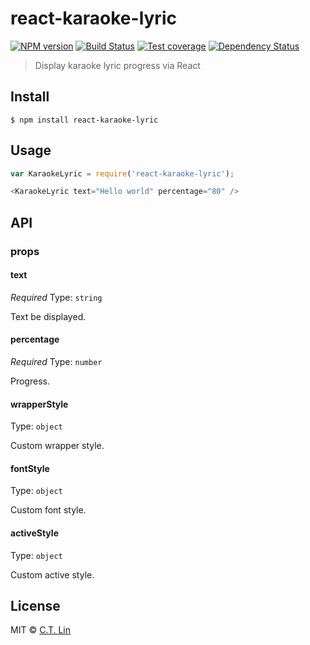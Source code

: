 # react-karaoke-lyric

[![NPM version][npm-image]][npm-url]
[![Build Status][travis-image]][travis-url]
[![Test coverage][coveralls-image]][coveralls-url]
[![Dependency Status][david_img]][david_site]

> Display karaoke lyric progress via React


## Install

```
$ npm install react-karaoke-lyric
```


## Usage

```js
var KaraokeLyric = require('react-karaoke-lyric');

<KaraokeLyric text="Hello world" percentage="80" />
```

## API

### props

#### text

*Required*
Type: `string`

Text be displayed.

#### percentage

*Required*
Type: `number`

Progress.

#### wrapperStyle

Type: `object`

Custom wrapper style.

#### fontStyle

Type: `object`

Custom font style.

#### activeStyle

Type: `object`

Custom active style.



## License

MIT © [C.T. Lin](https://github.com/chentsulin/react-karaoke-lyric)

[npm-image]: https://badge.fury.io/js/react-karaoke-lyric.svg
[npm-url]: https://npmjs.org/package/react-karaoke-lyric
[travis-image]: https://travis-ci.org/chentsulin/react-karaoke-lyric.svg
[travis-url]: https://travis-ci.org/chentsulin/react-karaoke-lyric
[coveralls-image]: https://coveralls.io/repos/chentsulin/react-karaoke-lyric/badge.svg?branch=master&service=github
[coveralls-url]: https://coveralls.io/r/chentsulin/react-karaoke-lyric?branch=master
[david_img]: https://david-dm.org/chentsulin/react-karaoke-lyric.svg
[david_site]: https://david-dm.org/chentsulin/react-karaoke-lyric

